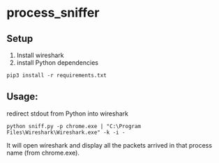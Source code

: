 # process_sniffer

## Setup
1. Install wireshark
2. install Python dependencies
```shell
pip3 install -r requirements.txt
```

## Usage:
redirect stdout from Python into wireshark
```shell
python sniff.py -p chrome.exe | "C:\Program Files\Wireshark\Wireshark.exe" -k -i -
```
It will open wireshark and display all the packets arrived in that process name (from chrome.exe).
